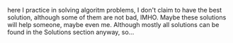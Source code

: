 here I practice in solving algoritm problems, I don't claim to have the best solution, although some of them are not bad, IMHO. Maybe these solutions will help someone, maybe even me. Although mostly all solutions can be found in the Solutions section anyway, so...
